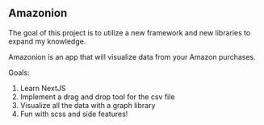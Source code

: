 ## Amazonion

The goal of this project is to utilize a new framework and new libraries to expand my knowledge.

Amazonion is an app that will visualize data from your Amazon purchases.

Goals:

1. Learn NextJS
2. Implement a drag and drop tool for the csv file
3. Visualize all the data with a graph library
4. Fun with scss and side features!
